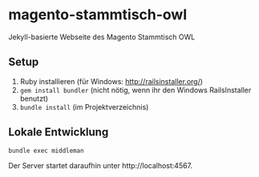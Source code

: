 magento-stammtisch-owl
======================

Jekyll-basierte Webseite des Magento Stammtisch OWL

Setup
-----

1. Ruby installieren (für Windows: http://railsinstaller.org/)
2. `gem install bundler` 
   (nicht nötig, wenn ihr den Windows RailsInstaller benutzt)
3. `bundle install` (im Projektverzeichnis)

Lokale Entwicklung
------------------

`bundle exec middleman`

Der Server startet daraufhin unter http://localhost:4567.

